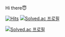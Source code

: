 Hi there😇

[![Hits](https://hits.seeyoufarm.com/api/count/incr/badge.svg?url=https%3A%2F%2Fgithub.com%2FMTsauRus&count_bg=%23F4FF00&title_bg=%2300FFE0&icon=&icon_color=%23E7E7E7&title=hits&edge_flat=false)](https://hits.seeyoufarm.com)
[![Solved.ac
프로필](http://mazassumnida.wtf/api/mini/generate_badge?boj=qksrurwnsql)](https://solved.ac/qksrurwnsql)  

[![Solved.ac
프로필](http://mazassumnida.wtf/api/v2/generate_badge?boj=qksrurwnsql)](https://solved.ac/qksrurwnsql)
<!--
**MTsauRus/MTsauRus** is a ✨ _special_ ✨ repository because its `README.md` (this file) appears on your GitHub profile.

Here are some ideas to get you started:

- 🔭 I’m currently working on ...
- 🌱 I’m currently learning ...
- 👯 I’m looking to collaborate on ...
- 🤔 I’m looking for help with ...
- 💬 Ask me about ...
- 📫 How to reach me: ...
- 😄 Pronouns: ...
- ⚡ Fun fact: ...
-->

